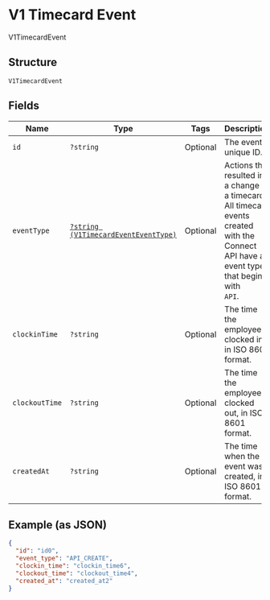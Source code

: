 
# V1 Timecard Event

V1TimecardEvent

## Structure

`V1TimecardEvent`

## Fields

| Name | Type | Tags | Description | Getter | Setter |
|  --- | --- | --- | --- | --- | --- |
| `id` | `?string` | Optional | The event's unique ID. | getId(): ?string | setId(?string id): void |
| `eventType` | [`?string (V1TimecardEventEventType)`](/doc/models/v1-timecard-event-event-type.md) | Optional | Actions that resulted in a change to a timecard. All timecard<br>events created with the Connect API have an event type that begins with<br>`API`. | getEventType(): ?string | setEventType(?string eventType): void |
| `clockinTime` | `?string` | Optional | The time the employee clocked in, in ISO 8601 format. | getClockinTime(): ?string | setClockinTime(?string clockinTime): void |
| `clockoutTime` | `?string` | Optional | The time the employee clocked out, in ISO 8601 format. | getClockoutTime(): ?string | setClockoutTime(?string clockoutTime): void |
| `createdAt` | `?string` | Optional | The time when the event was created, in ISO 8601 format. | getCreatedAt(): ?string | setCreatedAt(?string createdAt): void |

## Example (as JSON)

```json
{
  "id": "id0",
  "event_type": "API_CREATE",
  "clockin_time": "clockin_time6",
  "clockout_time": "clockout_time4",
  "created_at": "created_at2"
}
```

